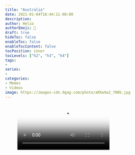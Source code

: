 ```yaml
---
title: "Australia"
date: 2021-01-04T16:44:11-08:00
description:
author: Helio
authorEmoji: 📡
draft: true
hideToc: false
enableToc: false
enableTocContent: false
tocPosition: inner
tocLevels: ["h2", "h3", "h4"]
tags:
-
series:
-
categories:
- Memes
- Videos
image: https://images-cdn.9gag.com/photo/aRXwXw2_700b.jpg
---
```



<!-- blank line -->
<figure class="video_container">
  <video controls="true" allowfullscreen="true" poster="https://images-cdn.9gag.com/photo/aRXwXw2_700b.jpg">
    <source src="https://img-9gag-fun.9cache.com/photo/aRXwXw2_460sv.mp4" type="video/mp4">
  </video>
</figure>
<!-- blank line -->


